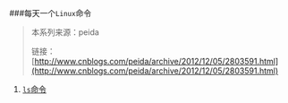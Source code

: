###每天一个`Linux`命令

> 本系列来源：peida  
>
> 链接：[http://www.cnblogs.com/peida/archive/2012/12/05/2803591.html](http://www.cnblogs.com/peida/archive/2012/12/05/2803591.html)

1. [`ls`命令](1-ls.md)
